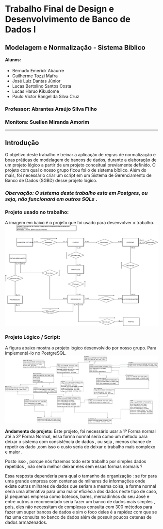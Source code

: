 # Trabalho Final de Design e Desenvolvimento de Banco de Dados I
## Modelagem e Normalização - Sistema Bíblico
#### Alunos:
* Bernado Emerick Abaurre
* Guilherme Tozzi Mafra
* José Luiz Dantas Júnior
* Lucas Bertolino Santos Costa
* Lucas Haruo Kikudome
* Paulo Victor Rangel da Silva Cruz

### Professor: Abrantes Araújo Silva Filho
### Monitora: Suellen Miranda Amorim

---
## Introdução
O objetivo deste trabalho é treinar a aplicação de regras de normalização e boas práticas de modelagem de bancos de dados, durante a elaboração de um projeto lógico a partir de um projeto conceitual previamente definido. O projeto com qual o nosso grupo ficou foi o de sistema bíblico. Além do mais, foi necessário criar um script em um Sistema de Gerenciamento de Banco de Dados (SGBD) desse projeto lógico.

### *Obervação: O sistema deste trabalho esta em Postgres, ou seja, não funcionará em outros SQLs .*

### Projeto usado no trabalho:
A imagem em baixo é o projeto que foi usado para desenvolver o trabalho.
![Projeto Conceitual - "Bíblico"](Arquivos_recebidos/ModeloConceitual_SistemaBiblico.png)

### Projeto Lógico / Script:
A figura abaixo mostra o projeto lógico desenvolvido por nosso grupo. Para implementá-lo no PostgreSQL.
![Projeto Lógico - "Bíblico"](ProjetoLogico_PowerArchitect.png)

**Andamento do projeto:** Este projeto, foi necessário usar a 1º Forma normal até a 3º Forma Normal, essa forma normal seria como um método para deixar o sistema com consistência de dados , ou seja , menos chance de repetir os dado ,com isso o custo seria de deixar o trabalho mais complexo e maior . 

Posto isso , porque nós fazemos todo este trabalho por simples dados repetidos , não seria melhor deixar eles sem essas formas normais ? 

Essa resposta dependeria para qual o tamanho da organização : se for para uma grande empresa com centenas de milhares de informações onde existe outras milhares de dados que seriam a mesma coisa, a forma normal seria uma altenativa para uma maior eficiêcia dos dados neste tipo de caso, já pequenas empresa como botecos, bares, mercadinhos do seu José e entre outros o recomendado seria fazer um banco de dados mais simples , pois, eles não necessitam de complexas consulta com 300 métodos para fazer um super bancos de dados e sim o foco deles é a rapidez com que se faz uma consulta no banco de dados além de possuir poucos cetenas de dados armazenados.



